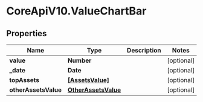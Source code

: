 # CoreApiV10.ValueChartBar

## Properties
Name | Type | Description | Notes
------------ | ------------- | ------------- | -------------
**value** | **Number** |  | [optional] 
**_date** | **Date** |  | [optional] 
**topAssets** | [**[AssetsValue]**](AssetsValue.md) |  | [optional] 
**otherAssetsValue** | [**OtherAssetsValue**](OtherAssetsValue.md) |  | [optional] 


